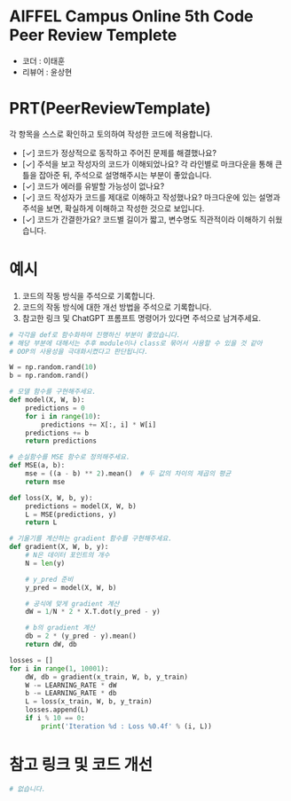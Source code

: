 # AIFFEL Campus Online 5th Code Peer Review Templete
- 코더 : 이태훈
- 리뷰어 : 윤상현


# PRT(PeerReviewTemplate) 
각 항목을 스스로 확인하고 토의하여 작성한 코드에 적용합니다.

- [✓] 코드가 정상적으로 동작하고 주어진 문제를 해결했나요?
- [✓] 주석을 보고 작성자의 코드가 이해되었나요?
  각 라인별로 마크다운을 통해 큰 틀을 잡아준 뒤,
  주석으로 설명해주시는 부분이 좋았습니다.
- [✓] 코드가 에러를 유발할 가능성이 없나요?
- [✓] 코드 작성자가 코드를 제대로 이해하고 작성했나요?
  마크다운에 있는 설명과 주석을 보면,
  확실하게 이해하고 작성한 것으로 보입니다.
- [✓] 코드가 간결한가요?
  코드별 길이가 짧고, 변수명도 직관적이라 이해하기 쉬웠습니다.

# 예시
1. 코드의 작동 방식을 주석으로 기록합니다.
2. 코드의 작동 방식에 대한 개선 방법을 주석으로 기록합니다.
3. 참고한 링크 및 ChatGPT 프롬프트 명령어가 있다면 주석으로 남겨주세요.
```python
# 각각을 def로 함수화하여 진행하신 부분이 좋았습니다.
# 해당 부분에 대해서는 추후 module이나 class로 묶어서 사용할 수 있을 것 같아
# OOP의 사용성을 극대화시켰다고 판단됩니다.

W = np.random.rand(10)
b = np.random.rand()

# 모델 함수를 구현해주세요.
def model(X, W, b):
    predictions = 0
    for i in range(10):
        predictions += X[:, i] * W[i]
    predictions += b
    return predictions

# 손실함수를 MSE 함수로 정의해주세요.
def MSE(a, b):
    mse = ((a - b) ** 2).mean()  # 두 값의 차이의 제곱의 평균
    return mse

def loss(X, W, b, y):
    predictions = model(X, W, b)
    L = MSE(predictions, y)
    return L

# 기울기를 계산하는 gradient 함수를 구현해주세요.
def gradient(X, W, b, y):
    # N은 데이터 포인트의 개수
    N = len(y)

    # y_pred 준비
    y_pred = model(X, W, b)

    # 공식에 맞게 gradient 계산
    dW = 1/N * 2 * X.T.dot(y_pred - y)

    # b의 gradient 계산
    db = 2 * (y_pred - y).mean()
    return dW, db

losses = []
for i in range(1, 10001):
    dW, db = gradient(x_train, W, b, y_train)
    W -= LEARNING_RATE * dW
    b -= LEARNING_RATE * db
    L = loss(x_train, W, b, y_train)
    losses.append(L)
    if i % 10 == 0:
        print('Iteration %d : Loss %0.4f' % (i, L))

```

# 참고 링크 및 코드 개선
```python
# 없습니다. 
```
